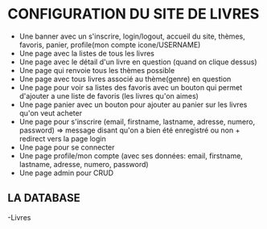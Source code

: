 # CONFIGURATION DU SITE DE LIVRES

- Une banner avec un s'inscrire, login/logout, accueil du site, thèmes, favoris, panier, profile(mon compte icone/USERNAME)
- Une page avec la listes de tous les livres
- Une page avec le détail d'un livre en question (quand on clique dessus)
- Une page qui renvoie tous les thèmes possible
- Une page avec tous livres associé au thème(genre) en question
- Une page pour voir sa listes des favoris avec un bouton qui permet d'ajouter a une liste de favoris (les livres qu'on aimes)
- Une page panier avec un bouton pour ajouter au panier sur les livres qu'on veut acheter
- Une page pour s'inscrire (email, firstname, lastname, adresse, numero, password) => message disant qu'on a bien été enregistré ou non + redirect vers la page login
- Une page pour se connecter
- Une page profile/mon compte (avec ses données: email, firstname, lastname, adresse, numero, password) 
- Une page admin pour CRUD


## LA DATABASE

-Livres
